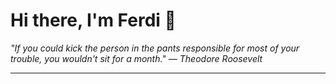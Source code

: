<h1>Hi there, I'm Ferdi 👋</h1>

<p><em>
  "If you could kick the person in the pants responsible for most of your trouble, you wouldn't sit for a month." — Theodore Roosevelt
</em></p>

---
